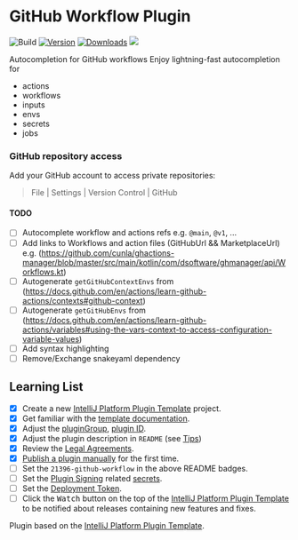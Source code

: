 # GitHub Workflow Plugin

![Build](https://github.com/YunaBraska/github-workflow-plugin/workflows/Build/badge.svg)
[![Version](https://img.shields.io/jetbrains/plugin/v/21396-github-workflow.svg)](https://plugins.jetbrains.com/plugin/21396-github-workflow)
[![Downloads](https://img.shields.io/jetbrains/plugin/d/21396-github-workflow.svg)](https://plugins.jetbrains.com/plugin/21396-github-workflow)
[![](https://img.shields.io/static/v1?label=Sponsor&message=%E2%9D%A4&logo=GitHub&color=%23fe8e86)](https://github.com/sponsors/YunaBraska)

<!-- Plugin description -->
Autocompletion for GitHub workflows
Enjoy lightning-fast autocompletion for

* actions
* workflows
* inputs
* envs
* secrets
* jobs

### GitHub repository access

Add your GitHub account to access private repositories:
> File | Settings | Version Control | GitHub

<!-- Plugin description end -->

#### TODO

- [ ] Autocomplete workflow and actions refs e.g. `@main`, `@v1`, ...
- [ ] Add links to Workflows and action files (GitHubUrl && MarketplaceUrl)
  e.g. (https://github.com/cunla/ghactions-manager/blob/master/src/main/kotlin/com/dsoftware/ghmanager/api/Workflows.kt)
- [ ] Autogenerate `getGitHubContextEnvs`
  from (https://docs.github.com/en/actions/learn-github-actions/contexts#github-context)
- [ ] Autogenerate `getGitHubEnvs`
  from (https://docs.github.com/en/actions/learn-github-actions/variables#using-the-vars-context-to-access-configuration-variable-values)
- [ ] Add syntax highlighting
- [ ] Remove/Exchange snakeyaml dependency

## Learning List

- [x] Create a new [IntelliJ Platform Plugin Template][template] project.
- [x] Get familiar with the [template documentation][template].
- [x] Adjust the [pluginGroup](./gradle.properties), [plugin ID](./src/main/resources/META-INF/plugin.xml).
- [x] Adjust the plugin description in `README` (see [Tips][docs:plugin-description])
- [x] Review
  the [Legal Agreements](https://plugins.jetbrains.com/docs/marketplace/legal-agreements.html?from=IJPluginTemplate).
- [x] [Publish a plugin manually](https://plugins.jetbrains.com/docs/intellij/publishing-plugin.html?from=IJPluginTemplate)
  for the first time.
- [ ] Set the `21396-github-workflow` in the above README badges.
- [ ] Set the [Plugin Signing](https://plugins.jetbrains.com/docs/intellij/plugin-signing.html?from=IJPluginTemplate)
  related [secrets](https://github.com/JetBrains/intellij-platform-plugin-template#environment-variables).
- [ ] Set
  the [Deployment Token](https://plugins.jetbrains.com/docs/marketplace/plugin-upload.html?from=IJPluginTemplate).
- [ ] Click the <kbd>Watch</kbd> button on the top of the [IntelliJ Platform Plugin Template][template] to be notified
  about releases containing new features and fixes.

Plugin based on the [IntelliJ Platform Plugin Template][template].

[template]: https://github.com/JetBrains/intellij-platform-plugin-template

[docs:plugin-description]: https://plugins.jetbrains.com/docs/intellij/plugin-user-experience.html#plugin-description-and-presentation
